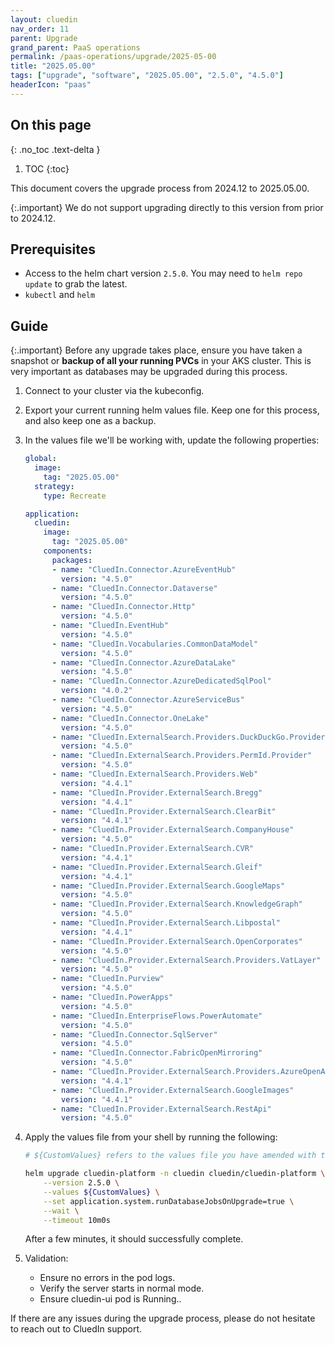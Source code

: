 ```yaml
---
layout: cluedin
nav_order: 11
parent: Upgrade
grand_parent: PaaS operations
permalink: /paas-operations/upgrade/2025-05-00
title: "2025.05.00"
tags: ["upgrade", "software", "2025.05.00", "2.5.0", "4.5.0"]
headerIcon: "paas"
---
```

## On this page
{: .no_toc .text-delta }
1. TOC
{:toc}

This document covers the upgrade process from 2024.12 to 2025.05.00.

{:.important}
We do not support upgrading directly to this version from prior to 2024.12.

## Prerequisites
- Access to the helm chart version `2.5.0`. You may need to `helm repo update` to grab the latest.
- `kubectl` and `helm`

## Guide

{:.important}
Before any upgrade takes place, ensure you have taken a snapshot or **backup of all your running PVCs** in your AKS cluster. This is very important as databases may be upgraded during this process.

1. Connect to your cluster via the kubeconfig.
1. Export your current running helm values file. Keep one for this process, and also keep one as a backup.
1. In the values file we'll be working with, update the following properties:

    ```yaml
    global:
      image:
        tag: "2025.05.00"
      strategy:
        type: Recreate

    application:
      cluedin:
        image:
          tag: "2025.05.00"
        components:
          packages:
          - name: "CluedIn.Connector.AzureEventHub"
            version: "4.5.0"
          - name: "CluedIn.Connector.Dataverse"
            version: "4.5.0"
          - name: "CluedIn.Connector.Http"
            version: "4.5.0"
          - name: "CluedIn.EventHub"
            version: "4.5.0"
          - name: "CluedIn.Vocabularies.CommonDataModel"
            version: "4.5.0"
          - name: "CluedIn.Connector.AzureDataLake"
            version: "4.5.0"
          - name: "CluedIn.Connector.AzureDedicatedSqlPool"
            version: "4.0.2"
          - name: "CluedIn.Connector.AzureServiceBus"
            version: "4.5.0"
          - name: "CluedIn.Connector.OneLake"
            version: "4.5.0"
          - name: "CluedIn.ExternalSearch.Providers.DuckDuckGo.Provider"
            version: "4.5.0"
          - name: "CluedIn.ExternalSearch.Providers.PermId.Provider"
            version: "4.5.0"
          - name: "CluedIn.ExternalSearch.Providers.Web"
            version: "4.4.1"
          - name: "CluedIn.Provider.ExternalSearch.Bregg"
            version: "4.4.1"
          - name: "CluedIn.Provider.ExternalSearch.ClearBit"
            version: "4.4.1"
          - name: "CluedIn.Provider.ExternalSearch.CompanyHouse"
            version: "4.5.0"
          - name: "CluedIn.Provider.ExternalSearch.CVR"
            version: "4.4.1"
          - name: "CluedIn.Provider.ExternalSearch.Gleif"
            version: "4.4.1"
          - name: "CluedIn.Provider.ExternalSearch.GoogleMaps"
            version: "4.5.0"
          - name: "CluedIn.Provider.ExternalSearch.KnowledgeGraph"
            version: "4.5.0"
          - name: "CluedIn.Provider.ExternalSearch.Libpostal"
            version: "4.4.1"
          - name: "CluedIn.Provider.ExternalSearch.OpenCorporates"
            version: "4.5.0"
          - name: "CluedIn.Provider.ExternalSearch.Providers.VatLayer"
            version: "4.5.0"
          - name: "CluedIn.Purview"
            version: "4.5.0"
          - name: "CluedIn.PowerApps"
            version: "4.5.0"
          - name: "CluedIn.EnterpriseFlows.PowerAutomate"
            version: "4.5.0"
          - name: "CluedIn.Connector.SqlServer"
            version: "4.5.0"
          - name: "CluedIn.Connector.FabricOpenMirroring"
            version: "4.5.0"
          - name: "CluedIn.Provider.ExternalSearch.Providers.AzureOpenAI"
            version: "4.4.1"
          - name: "CluedIn.Provider.ExternalSearch.GoogleImages"
            version: "4.4.1"
          - name: "CluedIn.Provider.ExternalSearch.RestApi"
            version: "4.5.0"
    ```
1. Apply the values file from your shell by running the following:

    ```bash
    # ${CustomValues} refers to the values file you have amended with the above changes. Please type the full path here.

    helm upgrade cluedin-platform -n cluedin cluedin/cluedin-platform \
        --version 2.5.0 \
        --values ${CustomValues} \
        --set application.system.runDatabaseJobsOnUpgrade=true \
        --wait \
        --timeout 10m0s
    ```

    After a few minutes, it should successfully complete.

1. Validation:
    - Ensure no errors in the pod logs.
    - Verify the server starts in normal mode.
    - Ensure cluedin-ui pod is Running..

If there are any issues during the upgrade process, please do not hesitate to reach out to CluedIn support.
